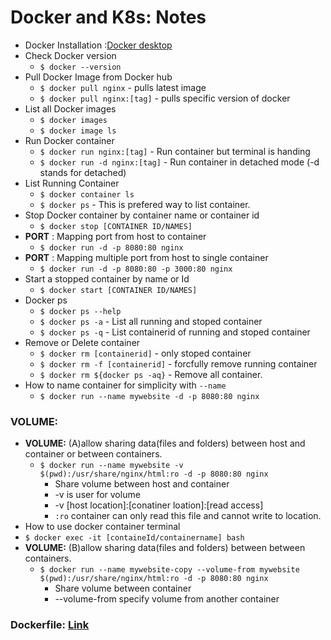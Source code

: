 # Docker and K8s: Notes

* Docker Installation :[Docker desktop](https://www.docker.com/products/docker-desktop)
* Check Docker version
  * `$ docker --version`
* Pull Docker Image from Docker hub
  * `$ docker pull nginx` - pulls latest image
  * `$ docker pull nginx:[tag]` - pulls specific version of docker
* List all Docker images
  * `$ docker images`
  * `$ docker image ls`
* Run Docker container
  * `$ docker run nginx:[tag]` - Run container but terminal is handing
  * `$ docker run -d nginx:[tag]` - Run container in detached mode (-d stands for detached)
* List Running Container
  * `$ docker container ls`
  * `$ docker ps` - This is prefered way to list container.
* Stop Docker container by container name or container id
  * `$ docker stop [CONTAINER ID/NAMES]`
* **PORT** : Mapping port from host to container
  * `$ docker run -d -p 8080:80 nginx`
* **PORT** : Mapping multiple port from host to single container
  * `$ docker run -d -p 8080:80 -p 3000:80 nginx`
* Start a stopped container by name or Id
  * `$ docker start [CONTAINER ID/NAMES]`  
* Docker ps
  * `$ docker ps --help`
  * `$ docker ps -a` - List all running and stoped container
  * `$ docker ps -q` - List containerid of running and stoped container
* Remove or Delete container
  * `$ docker rm [containerid]` - only stoped container
  * `$ docker rm -f [containerid]` - forcfully remove running container
  * `$ docker rm ${docker ps -aq}` - Remove  all container.
* How to name container for simplicity with `--name`
  * `$ docker run --name mywebsite -d -p 8080:80 nginx`
### **VOLUME:**  
* **VOLUME:** (A)allow sharing data(files and folders) between host and container or between containers.
  * `$ docker run --name mywebsite -v $(pwd):/usr/share/nginx/html:ro -d -p 8080:80 nginx`
    * Share volume between host and container
    * -v is user for volume 
    * -v [host location]:[conatiner loation]:[read access]
    * `:ro` container can only read this file and cannot write to location.
* How to use docker container terminal
 * `$ docker exec -it [containeId/containername] bash`    
* **VOLUME:** (B)allow sharing data(files and folders) between between containers.
  * `$ docker run --name mywebsite-copy --volume-from mywebsite $(pwd):/usr/share/nginx/html:ro -d -p 8080:80 nginx`
    * Share volume between container
    * --volume-from specify volume from another container 
    
### **Dockerfile:** [Link](https://docs.docker.com/engine/reference/builder/)